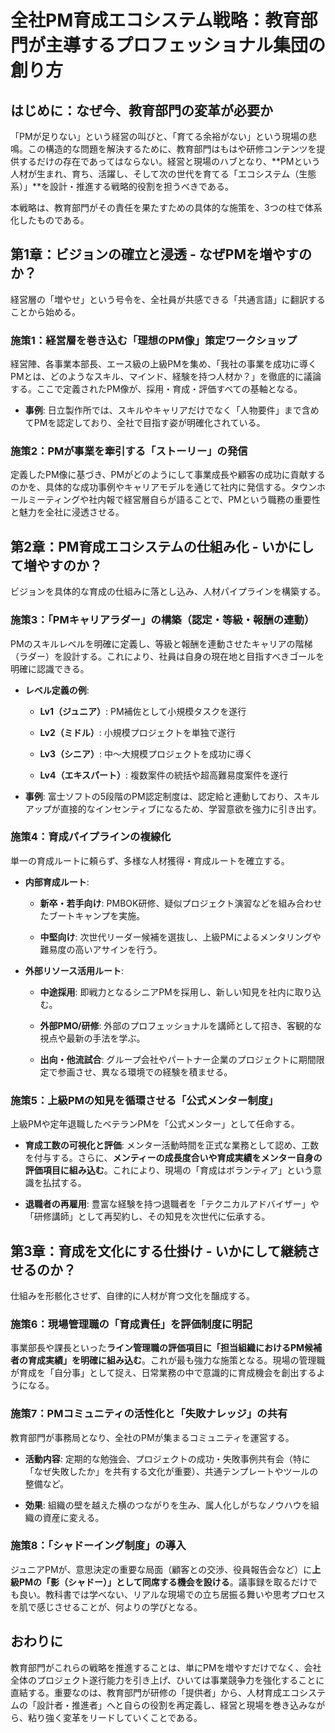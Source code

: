 # 全社PM育成エコシステム戦略：教育部門が主導するプロフェッショナル集団の創り方

## はじめに：なぜ今、教育部門の変革が必要か

「PMが足りない」という経営の叫びと、「育てる余裕がない」という現場の悲鳴。この構造的な問題を解決するために、教育部門はもはや研修コンテンツを提供するだけの存在であってはならない。経営と現場のハブとなり、**PMという人材が生まれ、育ち、活躍し、そして次の世代を育てる「エコシステム（生態系）」**を設計・推進する戦略的役割を担うべきである。

本戦略は、教育部門がその責任を果たすための具体的な施策を、3つの柱で体系化したものである。

## 第1章：ビジョンの確立と浸透 - なぜPMを増やすのか？

経営層の「増やせ」という号令を、全社員が共感できる「共通言語」に翻訳することから始める。

### 施策1：経営層を巻き込む「理想のPM像」策定ワークショップ

経営陣、各事業本部長、エース級の上級PMを集め、「我社の事業を成功に導くPMとは、どのようなスキル、マインド、経験を持つ人材か？」を徹底的に議論する。ここで定義されたPM像が、採用・育成・評価すべての基軸となる。

- **事例**: 日立製作所では、スキルやキャリアだけでなく「人物要件」まで含めてPMを認定しており、全社で目指す姿が明確化されている。
    

### 施策2：PMが事業を牽引する「ストーリー」の発信

定義したPM像に基づき、PMがどのようにして事業成長や顧客の成功に貢献するのかを、具体的な成功事例やキャリアモデルを通じて社内に発信する。タウンホールミーティングや社内報で経営層自らが語ることで、PMという職務の重要性と魅力を全社に浸透させる。

## 第2章：PM育成エコシステムの仕組み化 - いかにして増やすのか？

ビジョンを具体的な育成の仕組みに落とし込み、人材パイプラインを構築する。

### 施策3：「PMキャリアラダー」の構築（認定・等級・報酬の連動）

PMのスキルレベルを明確に定義し、等級と報酬を連動させたキャリアの階梯（ラダー）を設計する。これにより、社員は自身の現在地と目指すべきゴールを明確に認識できる。

- **レベル定義の例**:
    
    - **Lv1（ジュニア）**: PM補佐として小規模タスクを遂行
        
    - **Lv2（ミドル）**: 小規模プロジェクトを単独で遂行
        
    - **Lv3（シニア）**: 中〜大規模プロジェクトを成功に導く
        
    - **Lv4（エキスパート）**: 複数案件の統括や超高難易度案件を遂行
        
- **事例**: 富士ソフトの5段階のPM認定制度は、認定給と連動しており、スキルアップが直接的なインセンティブになるため、学習意欲を強力に引き出す。
    

### 施策4：育成パイプラインの複線化

単一の育成ルートに頼らず、多様な人材獲得・育成ルートを確立する。

- **内部育成ルート**:
    
    - **新卒・若手向け**: PMBOK研修、疑似プロジェクト演習などを組み合わせたブートキャンプを実施。
        
    - **中堅向け**: 次世代リーダー候補を選抜し、上級PMによるメンタリングや難易度の高いアサインを行う。
        
- **外部リソース活用ルート**:
    
    - **中途採用**: 即戦力となるシニアPMを採用し、新しい知見を社内に取り込む。
        
    - **外部PMO/研修**: 外部のプロフェッショナルを講師として招き、客観的な視点や最新の手法を学ぶ。
        
    - **出向・他流試合**: グループ会社やパートナー企業のプロジェクトに期間限定で参画させ、異なる環境での経験を積ませる。
        

### 施策5：上級PMの知見を循環させる「公式メンター制度」

上級PMや定年退職したベテランPMを「公式メンター」として任命する。

- **育成工数の可視化と評価**: メンター活動時間を正式な業務として認め、工数を付与する。さらに、**メンティーの成長度合いや育成実績をメンター自身の評価項目に組み込む**。これにより、現場の「育成はボランティア」という意識を払拭する。
    
- **退職者の再雇用**: 豊富な経験を持つ退職者を「テクニカルアドバイザー」や「研修講師」として再契約し、その知見を次世代に伝承する。
    

## 第3章：育成を文化にする仕掛け - いかにして継続させるのか？

仕組みを形骸化させず、自律的に人材が育つ文化を醸成する。

### 施策6：現場管理職の「育成責任」を評価制度に明記

事業部長や課長といった**ライン管理職の評価項目に「担当組織におけるPM候補者の育成実績」を明確に組み込む**。これが最も強力な施策となる。現場の管理職が育成を「自分事」として捉え、日常業務の中で意識的に育成機会を創出するようになる。

### 施策7：PMコミュニティの活性化と「失敗ナレッジ」の共有

教育部門が事務局となり、全社のPMが集まるコミュニティを運営する。

- **活動内容**: 定期的な勉強会、プロジェクトの成功・失敗事例共有会（特に「なぜ失敗したか」を共有する文化が重要）、共通テンプレートやツールの整備など。
    
- **効果**: 組織の壁を越えた横のつながりを生み、属人化しがちなノウハウを組織の資産に変える。
    

### 施策8：「シャドーイング制度」の導入

ジュニアPMが、意思決定の重要な局面（顧客との交渉、役員報告会など）に**上級PMの「影（シャドー）」として同席する機会を設ける**。議事録を取るだけでも良い。教科書では学べない、リアルな現場での立ち居振る舞いや思考プロセスを肌で感じさせることが、何よりの学びとなる。

## おわりに

教育部門がこれらの戦略を推進することは、単にPMを増やすだけでなく、会社全体のプロジェクト遂行能力を引き上げ、ひいては事業競争力を強化することに直結する。重要なのは、教育部門が研修の「提供者」から、人材育成エコシステムの「設計者・推進者」へと自らの役割を再定義し、経営と現場を巻き込みながら、粘り強く変革をリードしていくことである。
